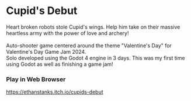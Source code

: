<h1> Cupid's Debut</h1>
<p>
Heart broken robots stole Cupid's wings. Help him take on their massive heartless army with the power of love and archery!
<br><br>
Auto-shooter game centered around the theme "Valentine's Day" for Valentine's Day Game Jam 2024.<br>
Solo developed using the Godot 4 engine in 3 days. This was my first time using Godot as well as finishing a game jam!<br>
</p>

<h3>Play in Web Browser</h3>
<p><a href="https://ethanstanks.itch.io/cupids-debut" target="_blank">https://ethanstanks.itch.io/cupids-debut</a></p>